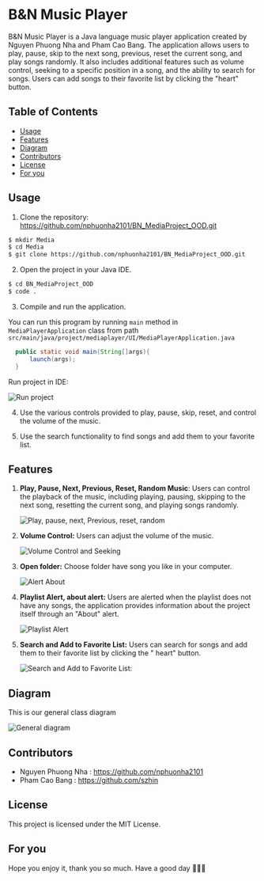   # B&N Music Player

  B&N Music Player is a Java language music player application created by Nguyen Phuong Nha and Pham Cao Bang. The
  application allows users to play, pause, skip to the next song, previous, reset the current song, and play songs
  randomly. It also includes additional features such as volume control, seeking to a specific position in a song, and the
  ability to search for songs. Users can add songs to their favorite list by clicking the "heart" button.

  ## Table of Contents

  - [Usage](#usage)
  - [Features](#features)
  - [Diagram](#diagram)
  - [Contributors](#contributors)
  - [License](#license)
  - [For you](#for---you)

## Usage

  1. Clone the repository: https://github.com/nphuonha2101/BN_MediaProject_OOD.git

  ```bash
  $ mkdir Media
  $ cd Media
  $ git clone https://github.com/nphuonha2101/BN_MediaProject_OOD.git
  ```
  2. Open the project in your Java IDE.

  ```bash
  $ cd BN_MediaProject_OOD
  $ code .
  ```

  3. Compile and run the application.

You can run this program by running `main` method in `MediaPlayerApplication` class from path `src/main/java/project/mediaplayer/UI/MediaPlayerApplication.java`

  ```java
    public static void main(String[]args){
        launch(args);
    }
  ```

Run project in IDE:

![Run project](imageGithub/githubRun.png)

  4. Use the various controls provided to play, pause, skip, reset, and control the volume of the music.

  5. Use the search functionality to find songs and add them to your favorite list.

  ## Features

1. **Play, Pause, Next, Previous, Reset, Random Music**: Users can control the playback of the music, including playing,
   pausing, skipping to the next song, resetting the current song, and playing songs randomly.

   ![Play, pause, next, Previous, reset, random](imageGithub/githubPlay.png)

2. **Volume Control:** Users can adjust the volume of the music.

   ![Volume Control and Seeking](imageGithub/githubProgress.png)

3. **Open folder:** Choose folder have song you like in your computer.

   ![Alert About](imageGithub/githubOpenFolder.png)

4. **Playlist Alert, about alert:** Users are alerted when the playlist does not have any songs, the application
   provides information about the project itself through an "About" alert.

   ![Playlist Alert](imageGithub/githubAlert.png)

5. **Search and Add to Favorite List:** Users can search for songs and add them to their favorite list by clicking the "
   heart" button.

   ![Search and Add to Favorite List:](imageGithub/githubSearch.png)

## Diagram

This is our general class diagram

![General diagram](imageGithub/diagram.jpg)

## Contributors

- Nguyen Phuong Nha : https://github.com/nphuonha2101
- Pham Cao Bang : https://github.com/szhin

## License

This project is licensed under the MIT License.

## For you

  Hope you enjoy it, thank you so much.
  Have a good day 🥰😋😎
